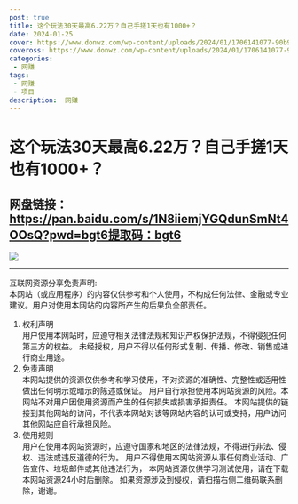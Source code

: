 ```yaml
---
post: true
title: 这个玩法30天最高6.22万？自己手搓1天也有1000+？
date: 2024-01-25
cover: https://www.donwz.com/wp-content/uploads/2024/01/1706141077-90b9303d24180c5.png
coveross: https://www.donwz.com/wp-content/uploads/2024/01/1706141077-90b9303d24180c5.png
categories:
 - 网赚
tags:
 - 网赚
 - 项目
description:  网赚
---
```

# 这个玩法30天最高6.22万？自己手搓1天也有1000+？

## 网盘链接：https://pan.baidu.com/s/1N8iiemjYGQdunSmNt4OOsQ?pwd=bgt6提取码：bgt6  

![](https://www.donwz.com/wp-content/uploads/2024/01/1706141077-90b9303d24180c5.png)

---
互联网资源分享免责声明:  
本网站（或应用程序）的内容仅供参考和个人使用，不构成任何法律、金融或专业建议。用户对使用本网站的内容所产生的后果负全部责任。
1. 权利声明  
用户使用本网站时，应遵守相关法律法规和知识产权保护法规，不得侵犯任何第三方的权益。
未经授权，用户不得以任何形式复制、传播、修改、销售或进行商业用途。
2. 免责声明  
本网站提供的资源仅供参考和学习使用，不对资源的准确性、完整性或适用性做出任何明示或暗示的陈述或保证。
用户自行承担使用本网站资源的风险。本网站不对用户因使用资源而产生的任何损失或损害承担责任。
本网站提供的链接到其他网站的访问，不代表本网站对该等网站内容的认可或支持，用户访问其他网站应自行承担风险。
3. 使用规则  
用户在使用本网站资源时，应遵守国家和地区的法律法规，不得进行非法、侵权、违法或违反道德的行为。
用户不得使用本网站资源从事任何商业活动、广告宣传、垃圾邮件或其他违法行为，
本网站资源仅供学习测试使用，请在下载本网站资源24小时后删除。
如果资源涉及到侵权，请扫描右侧二维码联系删除，谢谢。
